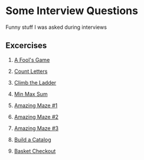 # Some Interview Questions
Funny stuff I was asked during interviews

## Excercises
1) [A Fool's Game](http://codepen.io/giusedroid/full/xqVexO/)

2) [Count Letters](http://codepen.io/giusedroid/full/RpaEvq/)

3) [Climb the Ladder](http://codepen.io/giusedroid/full/ryeEWP)

4) [Min Max Sum](http://codepen.io/giusedroid/full/mWEjwE)

5) [Amazing Maze #1](http://codepen.io/giusedroid/full/BWzPOm)

6) [Amazing Maze #2](http://codepen.io/giusedroid/full/ZeOMpz)

7) [Amazing Maze #3](http://codepen.io/giusedroid/full/YZWRJG)

8) [Build a Catalog](https://github.com/giusedroid/nap-webdev-test)

9) [Basket Checkout](https://github.com/giusedroid/R3Pi-basket)
